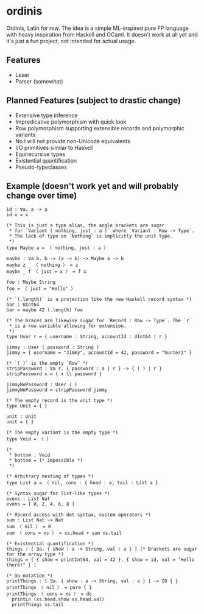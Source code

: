 # ordinis
Ordinis, Latin for row. The idea is a simple ML-inspired pure FP language with heavy inspiration
from Haskell and OCaml. It doesn't work at all yet and it's just a fun project, not intended for
actual usage.

## Features
* Lexer
* Parser (somewhat)

## Planned Features (subject to drastic change)
* Extensive type inference
* Impredicative polymorphism with quick look
* Row polymorphism supporting extensible records and polymorphic variants
* No I will not provide non-Unicode equivalents
* I/O primitives similar to Haskell
* Equirecursive types
* Existential quantification
* Pseudo-typeclasses

## Example (doesn't work yet and will probably change over time)
```
id : ∀a. a -> a
id x = x

(* This is just a type alias, the angle brackets are sugar
 * for `Variant ( nothing, just : a )` where `Variant : Row -> Type`.
 * The lack of type on `Nothing` is implicitly the unit type.
 *)
type Maybe a = 〈 nothing, just : a 〉

maybe : ∀a b. b -> (a -> b) -> Maybe a -> b
maybe z _ 〈 nothing 〉 = z
maybe _ f 〈 just = x 〉 = f x

foo : Maybe String
foo = 〈 just = "Hello" 〉

(* `(.length)` is a projection like the new Haskell record syntax *)
bar : UInt64
bar = maybe 42 (.length) foo

(* The braces are likewise sugar for `Record : Row -> Type`. The `r`
 * is a row variable allowing for extension.
 *)
type User r = { username : String, accountId : UInt64 | r }

jimmy : User ( password : String )
jimmy = { username = "Jimmy", accountId = 42, password = "hunter2" }

(* `( )` is the empty `Row` *)
stripPassword : ∀a r. { password : a | r } -> { ( ) | r }
stripPassword x = { x \\ password }

jimmyNoPassword : User ( )
jimmyNoPassword = stripPassword jimmy

(* The empty record is the unit type *)
type Unit = { }

unit : Unit
unit = { }

(* The empty variant is the empty type *)
type Void = 〈 〉

(*
 * bottom : Void
 * bottom = (* impossible *)
 *)
 
(* Arbitrary nesting of types *)
type List a = 〈 nil, cons : { head : a, tail : List a }

(* Syntax sugar for list-like types *)
evens : List Nat
evens = [ 0, 2, 4, 6, 8 ]

(* Record access with dot syntax, custom operators *)
sum : List Nat -> Nat
sum 〈 nil 〉 = 0
sum 〈 cons = xs 〉 = xs.head + sum xs.tail

(* Existential quantification *)
things : [ ∃a. { show : a -> String, val : a } ] (* Brackets are sugar for the array type *)
things = [ { show = printInt64, val = 42 }, { show = id, val = "Hello there!" } ]

(* Do notation *)
printThings : [ ∃a. { show : a -> String, val : a } ] -> IO { }
printThings 〈 nil 〉 = pure { }
printThings 〈 cons = xs 〉 = do
  printLn (xs.head.show xs.head.val)
  printThings xs.tail
```
